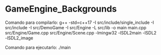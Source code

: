 # GameEngine_Backgrounds

Comando para compilarlo:
g++ -std=c++17 -I src/include/single_include -I src/include -I src/DemoGame -I src/Engine -L src/lib -o main main.cpp src/Engine/Game.cpp src/Engine/Scene.cpp -lmingw32 -lSDL2main -lSDL2 -lSDL2_image

Comando para ejecutarlo:
./main
